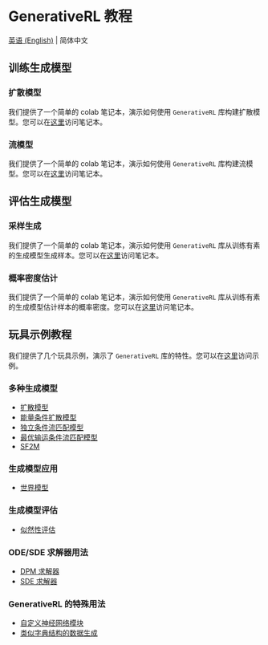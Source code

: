 # GenerativeRL 教程

[英语 (English)](https://github.com/zjowowen/GenerativeRL_Preview/tree/main/grl_pipelines/tutorials/README.md) | 简体中文

## 训练生成模型

### 扩散模型

我们提供了一个简单的 colab 笔记本，演示如何使用 `GenerativeRL` 库构建扩散模型。您可以在[这里](https://colab.research.google.com/drive/18yHUAmcMh_7xq2U6TBCtcLKX2y4YvNyk#scrollTo=aqtDAvG6cQ1V)访问笔记本。

### 流模型

我们提供了一个简单的 colab 笔记本，演示如何使用 `GenerativeRL` 库构建流模型。您可以在[这里](https://colab.research.google.com/drive/1vrxREVXKsSbnsv9G2CnKPVvrbFZleElI?usp=drive_link)访问笔记本。

## 评估生成模型

### 采样生成

我们提供了一个简单的 colab 笔记本，演示如何使用 `GenerativeRL` 库从训练有素的生成模型生成样本。您可以在[这里](https://colab.research.google.com/drive/16jQhf1BDjtToxMZ4lDxB4IwGdRmr074j?usp=sharing)访问笔记本。

### 概率密度估计

我们提供了一个简单的 colab 笔记本，演示如何使用 `GenerativeRL` 库从训练有素的生成模型估计样本的概率密度。您可以在[这里](https://colab.research.google.com/drive/1zHsW13n338YqX87AIWG26KLC4uKQL1ZP?usp=sharing)访问笔记本。

## 玩具示例教程

我们提供了几个玩具示例，演示了 `GenerativeRL` 库的特性。您可以在[这里](https://github.com/zjowowen/GenerativeRL_Preview/tree/main/grl_pipelines/tutorials/)访问示例。

### 多种生成模型

- [扩散模型](https://github.com/zjowowen/GenerativeRL_Preview/tree/main/grl_pipelines/tutorials/toy_examples/generative_models/swiss_roll_diffusion.py)
- [能量条件扩散模型](https://github.com/zjowowen/GenerativeRL_Preview/tree/main/grl_pipelines/tutorials/toy_examples/generative_models/swiss_roll_energy_condition.py)
- [独立条件流匹配模型](https://github.com/zjowowen/GenerativeRL_Preview/tree/main/grl_pipelines/tutorials/toy_examples/generative_models/swiss_roll_icfm.py)
- [最优输运条件流匹配模型](https://github.com/zjowowen/GenerativeRL_Preview/tree/main/grl_pipelines/tutorials/toy_examples/generative_models/swiss_roll_otcfm.py)
- [SF2M](https://github.com/zjowowen/GenerativeRL_Preview/tree/main/grl_pipelines/tutorials/toy_examples/generative_models/swiss_roll_otcfm.py)

### 生成模型应用

- [世界模型](https://github.com/zjowowen/GenerativeRL_Preview/tree/main/grl_pipelines/tutorials/toy_examples/applications/swiss_roll_world_model.py)

### 生成模型评估

- [似然性评估](https://github.com/zjowowen/GenerativeRL_Preview/tree/main/grl_pipelines/tutorials/toy_examples/metrics/swiss_roll_likelihood.py)

### ODE/SDE 求解器用法

- [DPM 求解器](https://github.com/zjowowen/GenerativeRL_Preview/tree/main/grl_pipelines/tutorials/toy_examples/solvers/swiss_roll_dpmsolver.py)
- [SDE 求解器](https://github.com/zjowowen/GenerativeRL_Preview/tree/main/grl_pipelines/tutorials/toy_examples/solvers/swiss_roll_sdesolver.py)

### GenerativeRL 的特殊用法

- [自定义神经网络模块](https://github.com/zjowowen/GenerativeRL_Preview/tree/main/grl_pipelines/tutorials/toy_examples/special_usages/customized_modules.py)
- [类似字典结构的数据生成](https://github.com/zjowowen/GenerativeRL_Preview/tree/main/grl_pipelines/tutorials/toy_examples/special_usages/dict_tensor_ode.py)
